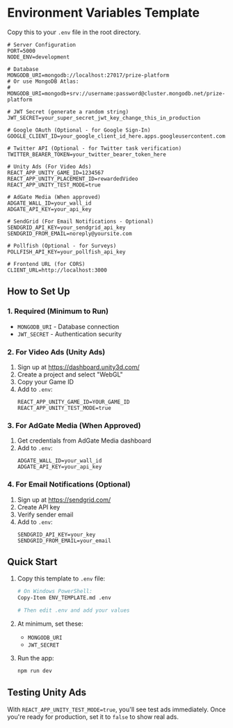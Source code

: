 # Environment Variables Template

Copy this to your `.env` file in the root directory.

```env
# Server Configuration
PORT=5000
NODE_ENV=development

# Database
MONGODB_URI=mongodb://localhost:27017/prize-platform
# Or use MongoDB Atlas:
# MONGODB_URI=mongodb+srv://username:password@cluster.mongodb.net/prize-platform

# JWT Secret (generate a random string)
JWT_SECRET=your_super_secret_jwt_key_change_this_in_production

# Google OAuth (Optional - for Google Sign-In)
GOOGLE_CLIENT_ID=your_google_client_id_here.apps.googleusercontent.com

# Twitter API (Optional - for Twitter task verification)
TWITTER_BEARER_TOKEN=your_twitter_bearer_token_here

# Unity Ads (For Video Ads)
REACT_APP_UNITY_GAME_ID=1234567
REACT_APP_UNITY_PLACEMENT_ID=rewardedVideo
REACT_APP_UNITY_TEST_MODE=true

# AdGate Media (When approved)
ADGATE_WALL_ID=your_wall_id
ADGATE_API_KEY=your_api_key

# SendGrid (For Email Notifications - Optional)
SENDGRID_API_KEY=your_sendgrid_api_key
SENDGRID_FROM_EMAIL=noreply@yoursite.com

# Pollfish (Optional - for Surveys)
POLLFISH_API_KEY=your_pollfish_api_key

# Frontend URL (for CORS)
CLIENT_URL=http://localhost:3000
```

## How to Set Up

### 1. Required (Minimum to Run)
- `MONGODB_URI` - Database connection
- `JWT_SECRET` - Authentication security

### 2. For Video Ads (Unity Ads)
1. Sign up at https://dashboard.unity3d.com/
2. Create a project and select "WebGL"
3. Copy your Game ID
4. Add to `.env`:
   ```
   REACT_APP_UNITY_GAME_ID=YOUR_GAME_ID
   REACT_APP_UNITY_TEST_MODE=true
   ```

### 3. For AdGate Media (When Approved)
1. Get credentials from AdGate Media dashboard
2. Add to `.env`:
   ```
   ADGATE_WALL_ID=your_wall_id
   ADGATE_API_KEY=your_api_key
   ```

### 4. For Email Notifications (Optional)
1. Sign up at https://sendgrid.com/
2. Create API key
3. Verify sender email
4. Add to `.env`:
   ```
   SENDGRID_API_KEY=your_key
   SENDGRID_FROM_EMAIL=your_email
   ```

## Quick Start

1. Copy this template to `.env` file:
   ```bash
   # On Windows PowerShell:
   Copy-Item ENV_TEMPLATE.md .env
   
   # Then edit .env and add your values
   ```

2. At minimum, set these:
   - `MONGODB_URI`
   - `JWT_SECRET`

3. Run the app:
   ```bash
   npm run dev
   ```

## Testing Unity Ads

With `REACT_APP_UNITY_TEST_MODE=true`, you'll see test ads immediately.
Once you're ready for production, set it to `false` to show real ads.
